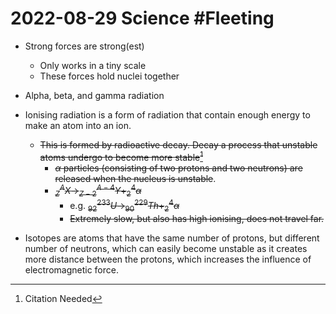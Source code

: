 # 2022-08-29 Science #Fleeting
- Strong forces are strong(est)
	- Only works in a tiny scale
	- These forces hold nuclei together
- Alpha, beta, and gamma radiation
- Ionising radiation is a form of radiation that contain enough energy to make an atom into an ion.
	- ~~This is formed by radioactive decay. Decay a process that unstable atoms undergo to become more stable[^1]~~
		- ~~$\alpha$ particles (consisting of two protons and two neutrons) are released when the nucleus is unstable~~.
		- ~~$^A_{Z}X\to^{A-4}_{Z-2}Y+^4_{2}\alpha$~~
			- e.g. ~~$^{233}_{92}U\to^{229}_{90}Th+^4_{2}\alpha$~~
			- ~~Extremely slow, but also has high ionising, does not travel far.~~
- Isotopes are atoms that have the same number of protons, but different number of neutrons, which can easily become unstable as it creates more distance between the protons, which increases the influence of electromagnetic force.

	[^1]: Citation Needed